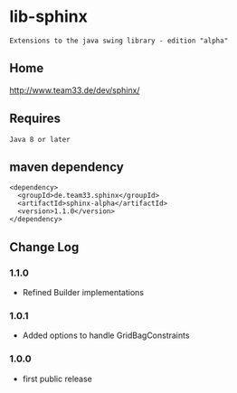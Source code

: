 # lib-sphinx

    Extensions to the java swing library - edition "alpha"

## Home

http://www.team33.de/dev/sphinx/

## Requires

    Java 8 or later

## maven dependency

    <dependency>
      <groupId>de.team33.sphinx</groupId>
      <artifactId>sphinx-alpha</artifactId>
      <version>1.1.0</version>
    </dependency>

## Change Log

### 1.1.0

* Refined Builder implementations

### 1.0.1

* Added options to handle GridBagConstraints

### 1.0.0

* first public release
